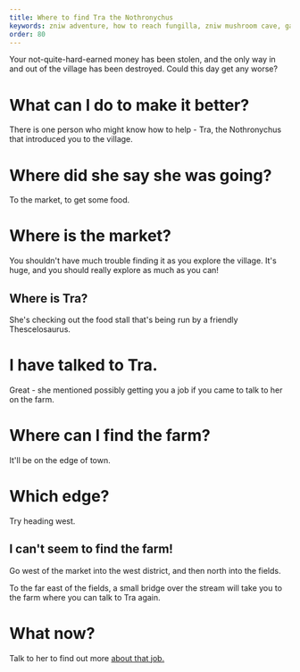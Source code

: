 ```yaml
---
title: Where to find Tra the Nothronychus
keywords: zniw adventure, how to reach fungilla, zniw mushroom cave, games with mushrooms
order: 80
---
```


Your not-quite-hard-earned money has been stolen, and the only way in and out of the village has been destroyed. Could this day get any worse?

# What can I do to make it better?
There is one person who might know how to help - Tra, the Nothronychus that introduced you to the village.

# Where did she say she was going?
To the market, to get some food.

# Where is the market?
You shouldn't have much trouble finding it as you explore the village. It's huge, and you should really explore as much as you can!

## Where is Tra?
She's checking out the food stall that's being run by a friendly Thescelosaurus.

# I have talked to Tra.
Great - she mentioned possibly getting you a job if you came to talk to her on the farm.

# Where can I find the farm?
It'll be on the edge of town.

# Which edge?
Try heading west.

## I can't seem to find the farm!
Go west of the market into the west district, and then north into the fields.

To the far east of the fields, a small bridge over the stream will take you to the farm where you can talk to Tra again.

# What now?
Talk to her to find out more [about that job.](Money/mammals.md)